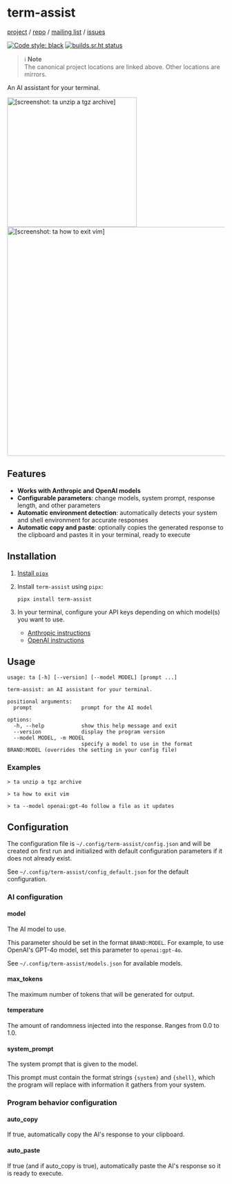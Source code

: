 term-assist
===========

[project](https://sr.ht/~logankirkland/term-assist/) /
[repo](https://git.sr.ht/~logankirkland/term-assist) /
[mailing list](https://lists.sr.ht/~logankirkland/term-assist) /
[issues](https://todo.sr.ht/~logankirkland/term-assist)

[![Code style: black](https://img.shields.io/badge/code%20style-black-000000.svg)](https://github.com/psf/black)
[![builds.sr.ht status](https://builds.sr.ht/~logankirkland/term-assist.svg)](https://builds.sr.ht/~logankirkland/term-assist?)

> ℹ️ **Note**  
> The canonical project locations are linked above. Other locations are
> mirrors.

An AI assistant for your terminal.

<img src="resources/tgz.png" width="300" alt="[screenshot: ta unzip a tgz archive]"/>
<img src="resources/vim.png" width="530" alt="[screenshot: ta how to exit vim]"/>

Features
--------

- **Works with Anthropic and OpenAI models**
- **Configurable parameters**: change models, system prompt,
  response length, and other parameters
- **Automatic environment detection**: automatically detects your system
  and shell environment for accurate responses
- **Automatic copy and paste**: optionally copies the generated response
  to the clipboard and pastes it in your terminal, ready to execute

Installation
------------

1. [Install `pipx`](https://pipx.pypa.io/stable/installation/)

2. Install `term-assist` using `pipx`:

   ```shell
   pipx install term-assist
   ```

3. In your terminal, configure your API keys depending on which model(s)
   you want to use.
    - [Anthropic instructions](https://docs.anthropic.com/en/docs/initial-setup#set-your-api-key)
    - [OpenAI instructions](https://platform.openai.com/docs/quickstart/create-and-export-an-api-key)

Usage
-----

```
usage: ta [-h] [--version] [--model MODEL] [prompt ...]

term-assist: an AI assistant for your terminal.

positional arguments:
  prompt                prompt for the AI model

options:
  -h, --help            show this help message and exit
  --version             display the program version
  --model MODEL, -m MODEL
                        specify a model to use in the format BRAND:MODEL (overrides the setting in your config file)
```

### Examples

```
> ta unzip a tgz archive
```

```
> ta how to exit vim
```

```
> ta --model openai:gpt-4o follow a file as it updates
```

Configuration
-------------

The configuration file is `~/.config/term-assist/config.json` and will
be created on first run and initialized with default configuration
parameters if it does not already exist.

See `~/.config/term-assist/config_default.json` for the default
configuration.

### AI configuration

#### model

The AI model to use.

This parameter should be set in the format `BRAND:MODEL`. For example,
to use OpenAI's GPT-4o model, set this parameter
to `openai:gpt-4o`.

See `~/.config/term-assist/models.json` for available models.

#### max_tokens

The maximum number of tokens that will be generated for output.

#### temperature

The amount of randomness injected into the response. Ranges from 0.0 to
1.0.

#### system_prompt

The system prompt that is given to the model.

This prompt must contain the format strings `{system}` and `{shell}`,
which the program will replace with information it gathers from your
system.

### Program behavior configuration

#### auto_copy

If true, automatically copy the AI's response to your clipboard.

#### auto_paste

If true (and if auto_copy is true), automatically paste the AI's 
response so it is ready to execute.